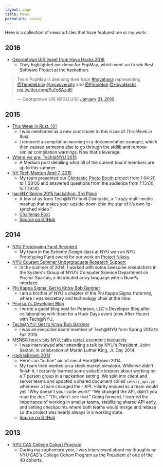 ```yaml
---
layout: page
title: News
permalink: /news/
---
```


Here is a collection of news articles that have featured me or my work:

## 2016

- [Georgetown UIS tweet from Hoya Hacks 2016][tweet]
  - They highlighted our demo for PopMap, which went on to win Best Software
    Project at the hackathon.

<blockquote class="twitter-tweet" data-lang="en"><p lang="en" dir="ltr">Team PopMap is demoing their hack <a href="https://twitter.com/hashtag/hoyahaxa?src=hash&amp;ref_src=twsrc%5Etfw">#hoyahaxa</a> representing <a href="https://twitter.com/TempleUniv?ref_src=twsrc%5Etfw">@TempleUniv</a> <a href="https://twitter.com/nyuniversity?ref_src=twsrc%5Etfw">@nyuniversity</a> and <a href="https://twitter.com/Princeton?ref_src=twsrc%5Etfw">@Princeton</a> <a href="https://twitter.com/HoyaHacks?ref_src=twsrc%5Etfw">@HoyaHacks</a> <a href="https://t.co/PuTe8AzuEl">pic.twitter.com/PuTe8AzuEl</a></p>&mdash; Georgetown UIS (@GU_UIS) <a href="https://twitter.com/GU_UIS/status/693845446586929152?ref_src=twsrc%5Etfw">January 31, 2016</a></blockquote>
<script async src="https://platform.twitter.com/widgets.js" charset="utf-8"></script>

[tweet]: https://twitter.com/GU_UIS/status/693845446586929152

## 2015

- [This Week in Rust: 101][twir]
  - I was mentioned as a new contributer in this issue of _This Week in Rust_.
  - I removed a compilation warning in a documentation example, which then
    caused someone else to go through the stdlib and remove similar compilation
    warnings. Now that's leverage!
- [Where we are: Tech@NYU 2015][techatnyu]
  - A Medium post detailing what all of the current board members are up to
    this summer.
- [NY Tech Meetup April 7, 2015][nytm]
  - My team presented our [Chintastic Photo Booth][hackny-project] project from
    1:04:20 to 1:08:00 and answered questions from the audience from 1:13:00 to
    1:19:00.
- [hackNY Spring 2015 hackathon: 3rd Place][hackny]
  - A few of us from Tech@NYU built Chintastic, a "crazy multi-media mashup
    that makes your upside-down chin the star of it’s own lip-synched video."
  - [Challenge Post][hackny-project]
  - [Source on GitHub][chintastic]

[twir]: https://this-week-in-rust.org/blog/2015/10/19/this-week-in-rust-101/
[techatnyu]: https://medium.com/@TechatNYU/where-we-are-tech-nyu-2015-a5916a25fbfa
[nytm]: https://vimeo.com/124470748
[hackny]: https://hackny.org/blog/2015/03/spring-2015-hackathon-recap
[hackny-project]: https://devpost.com/software/chintastic-photo-booth
[chintastic]: https://github.com/rgardner/chintastic

## 2014

- [NYU Prototyping Fund Recipient][protofund]
  - My team in the _Extreme Design_ class at NYU won an NYU Prototyping Fund
    award for our work on [Project Nikola][projectnikola].
- [NYU Courant Summer Undergraduate Research Support][courant]
  - In the summer of 2014, I worked with some awesome researchers in the
    System's Group of NYU's Computer Science Department on Project Spartan,
    a distributed array language with a NumPy interface.
- [Phi Kappa Sigma: Get to Know Bob Gardner][pks-interview]
  - I am a brother of NYU's chapter of the Phi Kappa Sigma fraternity, where
    I was secretary and technology chair at the time.
- [Pearson's Developer Blog][pearson-post]
  - I wrote a guest blog post for Pearson, LLC's Developer Blog after
    collaborating with them for a Hack Days event (now After Hours) with
    Tech@NYU.
- [Tech@NYU: Get to Know Bob Gardner][techatnyu-interview]
  - I was an executive board member of Tech@NYU form Spring 2013 to Fall 2015.
- [MSNBC host visits NYU, talks racial, economic inequality][nyu-interview]
  - I was interviewed after attending a talk by NYU's President, John Sexton, in
    celebration of Martin Luther King, Jr. Day 2014.
- [Hack@Brown 2014][hackatbrown]
  - Here's an "action" pic of me at Hack@Brown 2014.
  - My team tried worked on a stock market simulator. While we didn't finish
    it, I certainly learned some valuable lessons about working on a 7 person
    group in a hackathon setting. We split into client and server teams and
    updated a shared document called `server_api.py` whenever a team changed
    their API. Hilarity ensued as a team would yell "Why doesn't your code
    work!" "We changed the API, didn't you read the doc." "Oh, didn't see
    that." Going forward, I learned the importance of working in smaller teams,
    stabilizing shared API early, and setting checkpoints where both teams
    would merge and rebase so the project was nearly always in a working state.
  - [Source on GitHub][hackatbrown-gh]

[protofund]: https://entrepreneur.nyu.edu/blog/2014/10/27/announcing-the-fall-14-prototyping-fund-awards/
[projectnikola]: http://project-nikola.github.io/
[courant]: http://news.cs.nyu.edu/News.html
[pks-interview]: https://www.facebook.com/NYUSkulls/photos/a.761902210542949.1073741830.322590137807494/772882586111578/?type=1
[pearson-post]: https://web.archive.org/web/20170106182652/http://developer.pearson.com/blog/recap-technyus-hacknight-pearsons-new-york-office
[techatnyu-interview]: https://techatnyu.tumblr.com/post/82200405221/get-to-know-bob-gardner
[nyu-interview]: https://nyunews.com/2014/02/08/mlk-2/
[hackatbrown]: https://www.browndailyherald.com/article/2014/01/student-programmers-code-through-the-night-at-hackathon
[hackatbrown-gh]: https://github.com/J-N/StockMarket

## 2013

- [NYU CAS College Cohort Program][cohort]
  - During my sophomore year, I was interviewed about my thoughts on NYU CAS's
    College Cohort Program as the President of one of the 40 cohorts.

[cohort]: https://nyunews.com/2013/09/11/cohort/
